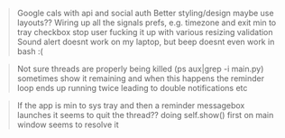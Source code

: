 > Google cals with api and social auth
> Better styling/design maybe use layouts??
> Wiring up all the signals
> prefs, e.g. timezone and exit min to tray checkbox
> stop user fucking it up with various resizing
> validation
> Sound alert doesnt work on my laptop, but beep doesnt even work in bash :(

> Not sure threads are properly being killed (ps aux|grep -i main.py)
  sometimes show it remaining and when this happens the reminder loop
  ends up running twice leading to double notifications etc

> If the app is min to sys tray and then a reminder messagebox launches it
  seems to quit the thread?? doing self.show() first on main window seems to resolve it
